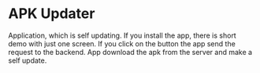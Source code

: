 # APK Updater

Application, which is self updating. If you install the app, there is short demo with just one screen. If you click on the button the app send the request to the backend. App download the apk from the server and make a self update.